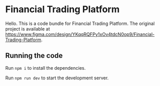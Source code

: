 
  # Financial Trading Platform
Hello.
  This is a code bundle for Financial Trading Platform. The original project is available at https://www.figma.com/design/YKqqRQFPy1xOv4tdcN0op9/Financial-Trading-Platform.

  ## Running the code

  Run `npm i` to install the dependencies.

  Run `npm run dev` to start the development server.
  